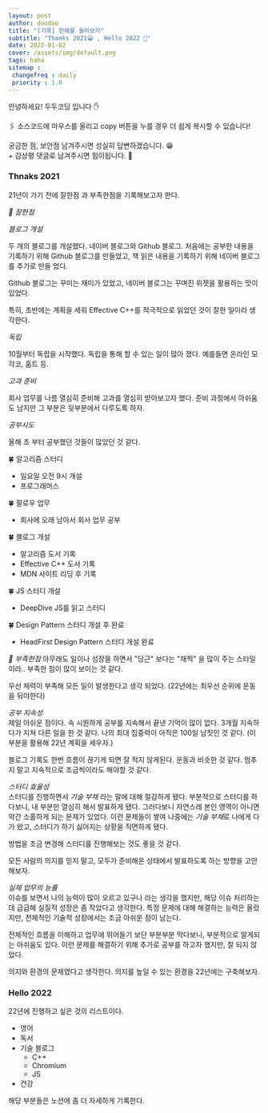 ```yaml
---
layout: post
author: doodoo
title: "[기록] 한해를 돌아보자"
subtitle: "Thanks 2021😀 , Hello 2022 🤗"
date: 2022-01-02
cover: /assets/img/default.png
tags: haha
sitemap :
 changefreq : daily
 priority : 1.0
---
```

안녕하세요! <span class="doodoo">두두코딩</span> 입니다 ✋ <br>

🖇 소스코드에 마우스를 올리고 <span class="tip">copy</span> 버튼을 누를 경우 더 쉽게 복사할 수 있습니다! 

궁금한 점, 보안점 남겨주시면 성실히 답변하겠습니다. 😁 <br>
\+ 감상평 댓글로 남겨주시면 힘이됩니다. 🙇

### Thnaks 2021
21년이 가기 전에 잘한점 과 부족한점을 기록해보고자 한다.

*🌱 잘한점*

*블로그 개설*

두 개의 블로그를 개설했다. 네이버 블로그와 Github 블로그. 처음에는 공부한 내용을 기록하기 위해 Github 블로그를 만들었고, 책 읽은 내용을 기록하기 위해 네이버 블로그를 추가로 만들 었다.

Github 블로그는 꾸미는 재미가 있었고, 네이버 블로그는 꾸며진 위젯을 활용하는 맛이 있었다.

특히, 초반에는 계획을 세워 Effective C++를 적극적으로 읽었던 것이 잘한 일이라 생각한다.

*독립*

10월부터 독립을 시작했다. 독립을 통해 할 수 있는 일이 많아 졌다. 예를들면 온라인 모각코, 홈트 등.

*고과 준비*

회사 업무를 나름 열심히 준비해 고과를 열심히 받아보고자 했다. 준비 과정에서 아쉬움도 남지만 그 부분은 뒷부분에서 다루도록 하자.

*공부시도*

올해 초 부터 공부했던 것들이 많았던 것 같다.

🍀 알고리즘 스터디
- 일요일 오전 9시 개설
- 프로그래머스

🍀 팔로우 업무
- 회사에 오래 남아서 회사 업무 공부

🍀 블로그 개설
- 알고리즘 도서 기록
- Effective C++ 도서 기록
- MDN 사이트 리딩 후 기록

🍀 JS 스터디 개설
- DeepDive JS를 읽고 스터디

🍀 Design Pattern 스터디 개설 후 완료
- HeadFirst Design Pattern 스터디 개설 완료

*🌱 부족한점*
아무래도 일이나 성장을 하면서 "당근" 보다는 "채찍" 을 많이 주는 스타일이라.. 부족한 점이 많이 보이는 것 같다.

우선 체력이 부족해 모든 일이 발생한다고 생각 되었다. (22년에는 최우선 순위에 운동을 둬야한다)

*공부 지속성*<br>
제일 아쉬운 점이다. 속 시원하게 공부를 지속해서 끝낸 기억이 많이 없다. 3개월 지속하다가 지쳐 다른 일을 한 것 같다. 나의 최대 집중력이 아직은 100일 남짓인 것 같다. (이 부분을 활용해 22년 계획을 세우자.)

블로그 기록도 한번 흐름이 끊기게 되면 잘 적지 않게된다. 운동과 비슷한 것 같다. 멈추지 말고 지속적으로 조금씩이라도 해야할 것 같다.

*스터디 효율성*<br>
스터디를 진행하면서 *기술 부채* 라는 말에 대해 절감하게 됐다. 부분적으로 스터디를 하다보니, 내 부분만 열심히 해서 발표하게 됐다. 그러다보니 자연스레 본인 영역이 아니면 약간 소홀하게 되는 문제가 있었다. 이런 문제들이 쌓여 나중에는 *기술 부채*로 나에게 다가 왔고, 스터디가 하기 싫어지는 상황을 직면하게 됐다.

방법을 조금 변경해 스터디를 진행해보는 것도 좋을 것 같다.

모든 사람의 의지를 믿지 말고, 모두가 준비해온 상태에서 발표하도록 하는 방향을 고안해보자.

*실제 업무의 능률*<br>
이슈를 보면서 나의 능력이 많이 오르고 있구나 라는 생각을 했지만, 해당 이슈 처리하는데 급급해 실질적 성장은 좀 작았다고 생각한다. 특정 문제에 대해 해결하는 능력은 올랐지만, 전체적인 기술적 성장에서는 조금 아쉬운 점이 남는다.

전체적인 흐름을 이해하고 업무에 뛰어들기 보단 부분부분 막다보니, 부분적으로 알게되는 아쉬움도 있다. 이런 문제를 해결하기 위해 추가로 공부를 하고자 했지만, 잘 되지 않았다.

의지와 환경의 문제였다고 생각한다. 의지를 높일 수 있는 환경을 22년에는 구축해보자.

### Hello 2022
22년에 진행하고 싶은 것의 리스트이다.

- 영어
- 독서
- 기술 블로그
	- C++
	- Chromium
	- JS
- 건강

해당 부분들은 노션에 좀 더 자세하게 기록한다.
